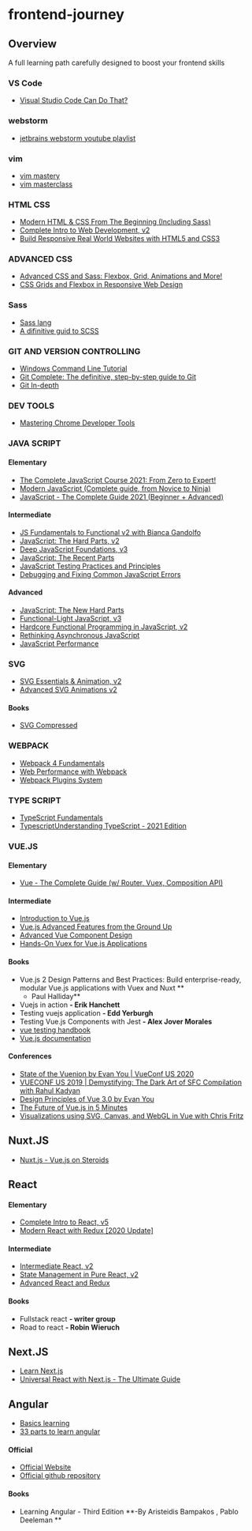 # frontend-journey

## Overview

A full learning path carefully designed to boost your frontend skills

### VS Code

* [Visual Studio Code Can Do That?](https://frontendmasters.com/courses/customize-vs-code/introduction/)

### webstorm

* [jetbrains webstorm youtube playlist](https://www.youtube.com/watch?v=CnFiT_hy6Rk&list=PLQ176FUIyIUYnLuYVKM6JhVd6ukPgzdW7)

### vim

* [vim mastery](https://laracasts.com/series/vim-mastery)
* [vim masterclass](https://www.udemy.com/course/vim-commands-cheat-sheet/)

### HTML CSS

* [Modern HTML & CSS From The Beginning (Including Sass)](https://www.udemy.com/course/modern-html-css-from-the-beginning/)
* [Complete Intro to Web Development, v2](https://frontendmasters.com/courses/web-development-v2/)
* [Build Responsive Real World Websites with HTML5 and CSS3](https://www.udemy.com/course/design-and-develop-a-killer-website-with-html5-and-css3/)

### ADVANCED CSS

* [Advanced CSS and Sass: Flexbox, Grid, Animations and More!](https://www.udemy.com/course/advanced-css-and-sass/)
* [CSS Grids and Flexbox in Responsive Web Design](https://frontendmasters.com/workshops/responsive-web-design-flexbox-css-grid/)

### Sass

* [Sass lang](https://sass-lang.com/guide)
* [A difinitive guid to SCSS](https://blog.logrocket.com/the-definitive-guide-to-scss/)

### GIT AND VERSION CONTROLLING

* [Windows Command Line Tutorial](https://www.youtube.com/watch?v=MBBWVgE0ewk)
* [Git Complete: The definitive, step-by-step guide to Git](https://www.udemy.com/course/git-complete/)
* [Git In-depth](https://frontendmasters.com/courses/git-in-depth/)

### DEV TOOLS

* [Mastering Chrome Developer Tools](https://frontendmasters.com/courses/chrome-dev-tools/)

### JAVA SCRIPT

#### Elementary

* [The Complete JavaScript Course 2021: From Zero to Expert!](https://www.udemy.com/course/the-complete-javascript-course/)
* [Modern JavaScript (Complete guide, from Novice to Ninja)](https://www.udemy.com/course/modern-javascript-from-novice-to-ninja/)
* [JavaScript - The Complete Guide 2021 (Beginner + Advanced)](https://www.udemy.com/course/javascript-the-complete-guide-2020-beginner-advanced/)

#### Intermediate

* [JS Fundamentals to Functional v2 with Bianca Gandolfo](https://frontendmasters.com/workshops/js-fundamentals-functional-v2/)
* [JavaScript: The Hard Parts, v2](https://frontendmasters.com/courses/javascript-hard-parts-v2/)
* [Deep JavaScript Foundations, v3](https://frontendmasters.com/courses/deep-javascript-v3/)
* [JavaScript: The Recent Parts](https://frontendmasters.com/workshops/js-recent-parts/)
* [JavaScript Testing Practices and Principles](https://frontendmasters.com/courses/testing-practices-principles/)
* [Debugging and Fixing Common JavaScript Errors](https://frontendmasters.com/courses/debugging-javascript/)

#### Advanced

* [JavaScript: The New Hard Parts](https://frontendmasters.com/workshops/javascript-new-hard-parts/)
* [Functional-Light JavaScript, v3](https://frontendmasters.com/workshops/functional-light-v3/)
* [Hardcore Functional Programming in JavaScript, v2](https://frontendmasters.com/workshops/functional-programming-javascript-v2/)
* [Rethinking Asynchronous JavaScript](https://frontendmasters.com/courses/rethinking-async-js/)
* [JavaScript Performance](https://frontendmasters.com/courses/web-performance/)

### SVG

* [SVG Essentials & Animation, v2](https://frontendmasters.com/courses/svg-essentials-animation/)
* [Advanced SVG Animations v2](https://frontendmasters.com/workshops/advanced-svg-animations-v2/)

#### Books

* [SVG Compressed](https://www.goodreads.com/book/show/19025329-svg-compressed)

### WEBPACK

* [Webpack 4 Fundamentals](https://frontendmasters.com/courses/webpack-fundamentals/)
* [Web Performance with Webpack](https://frontendmasters.com/courses/performance-webpack/)
* [Webpack Plugins System](https://frontendmasters.com/courses/webpack-plugins/)

### TYPE SCRIPT

* [TypeScript Fundamentals](https://frontendmasters.com/courses/typescript/)
* [TypescriptUnderstanding TypeScript - 2021 Edition](https://www.udemy.com/course/understanding-typescript/)

### VUE.JS

#### Elementary

* [Vue - The Complete Guide (w/ Router, Vuex, Composition API)](https://www.udemy.com/course/vuejs-2-the-complete-guide/)

#### Intermediate

* [Introduction to Vue.js](https://frontendmasters.com/courses/vue/)
* [Vue.js Advanced Features from the Ground Up](https://frontendmasters.com/workshops/vue-advanced-features/)
* [Advanced Vue Component Design](https://adamwathan.me/advanced-vue-component-design/)
* [Hands-On Vuex for Vue.js Applications](https://www.packtpub.com/product/hands-on-vuex-for-vue-js-applications-video/9781789952469)

#### Books

* Vue.js 2 Design Patterns and Best Practices: Build enterprise-ready, modular Vue.js applications with Vuex and Nuxt **
    - Paul Halliday**
* Vuejs in action **- Erik Hanchett**
* Testing vuejs application **- Edd Yerburgh**
* Testing Vue.js Components with Jest **- Alex Jover Morales**
* [vue testing handbook](https://lmiller1990.github.io/vue-testing-handbook/)
* [Vue.js documentation](https://vuejs.org/v2/guide/)

#### Conferences

* [State of the Vuenion by Evan You | VueConf US 2020](https://www.youtube.com/watch?v=wyx9Mogte4w&list=PLJNLwTPak6dgjZQOa9jroWZF4Ze9jlEZL)
* [VUECONF US 2019 | Demystifying: The Dark Art of SFC Compilation with Rahul Kadyan](https://www.youtube.com/watch?v=Ceo771OXaCY&list=PLJNLwTPak6dh4c-v626x9ZU5F9C_t-0T9)
* [Design Principles of Vue 3.0 by Evan You](https://www.youtube.com/watch?v=WLpLYhnGqPA&list=PLRxahvbQSa_uDvlWBFAsaFdVx1DyXkZ6S)
* [The Future of Vue.js in 5 Minutes](https://www.youtube.com/watch?v=j1EWDbXtbjA&list=PLJNLwTPak6dj-HOz4eFrKDJsJSZsgvWPs)
* [Visualizations using SVG, Canvas, and WebGL in Vue with Chris Fritz](https://www.youtube.com/watch?v=S9WKmeQcZjc&list=PLJNLwTPak6diYxk8TFz9fPWvjsryV2ygv)

## Nuxt.JS

* [Nuxt.js - Vue.js on Steroids](https://www.udemy.com/course/nuxtjs-vuejs-on-steroids/)

## React

#### Elementary

* [Complete Intro to React, v5](https://frontendmasters.com/courses/complete-react-v5/)
* [Modern React with Redux [2020 Update]](https://www.udemy.com/course/react-redux/)

#### Intermediate

* [Intermediate React, v2](https://frontendmasters.com/courses/intermediate-react-v2/)
* [State Management in Pure React, v2](https://frontendmasters.com/courses/pure-react-state/)
* [Advanced React and Redux](https://www.udemy.com/course/react-redux-tutorial/)

#### Books

* Fullstack react **- writer group**
* Road to react **- Robin Wieruch**

## Next.JS

* [Learn Next.js](https://masteringnextjs.com/#course-overview)
* [Universal React with Next.js - The Ultimate Guide](https://www.udemy.com/course/universal-react-with-nextjs-the-ultimate-guide/)

## Angular

* [Basics learning](https://www.youtube.com/watch?v=k5E2AVpwsko&list=PLTjRvDozrdlxAhsPP4ZYtt3G8KbJ449oT)
* [33 parts to learn angular](https://www.freecodecamp.org/news/want-to-learn-angular-heres-our-free-33-part-course-by-dan-wahlin-fc2ff27ab451/)

#### Official

* [Official Website](https://angular.io/) 
* [Official github repository](https://github.com/angular/angular)

#### Books

* Learning Angular - Third Edition **-By Aristeidis Bampakos , Pablo Deeleman **
